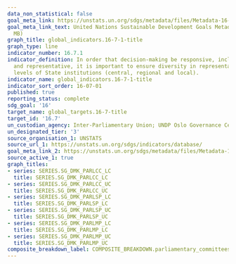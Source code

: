 ```yaml
---
data_non_statistical: false
goal_meta_link: https://unstats.un.org/sdgs/metadata/files/Metadata-16-07-01A.pdf
goal_meta_link_text: United Nations Sustainable Development Goals Metadata (PDF 4.0
  MB)
graph_title: global_indicators.16-7-1-title
graph_type: line
indicator_number: 16.7.1
indicator_definition: In order that decision-making be responsive, inclusive, participatory
  and representative, it is important to ensure diversity in representation at all
  levels of State institutions (central, regional and local).
indicator_name: global_indicators.16-7-1-title
indicator_sort_order: 16-07-01
published: true
reporting_status: complete
sdg_goal: '16'
target_name: global_targets.16-7-title
target_id: '16.7'
un_custodian_agency: Inter-Parliamentary Union; UNDP Oslo Governance Centre
un_designated_tier: '3'
source_organisation_1: UNSTATS
source_url_1: https://unstats.un.org/sdgs/indicators/database/
goal_meta_link_2: https://unstats.un.org/sdgs/metadata/files/Metadata-16-07-01b.pdf
source_active_1: true
graph_titles:
- series: SERIES.SG_DMK_PARLCC_LC
  title: SERIES.SG_DMK_PARLCC_LC
- series: SERIES.SG_DMK_PARLCC_UC
  title: SERIES.SG_DMK_PARLCC_UC
- series: SERIES.SG_DMK_PARLSP_LC
  title: SERIES.SG_DMK_PARLSP_LC
- series: SERIES.SG_DMK_PARLSP_UC
  title: SERIES.SG_DMK_PARLSP_UC
- series: SERIES.SG_DMK_PARLMP_LC
  title: SERIES.SG_DMK_PARLMP_LC
- series: SERIES.SG_DMK_PARLMP_UC
  title: SERIES.SG_DMK_PARLMP_UC
composite_breakdown_label: COMPOSITE_BREAKDOWN.parliamentary_committees
---
```

